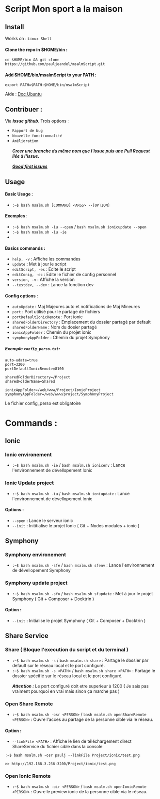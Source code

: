 # Script Mon sport a la maison

## Install
Works on : `Linux Shell`
#### Clone the repo in $HOME/bin :
```
cd $HOME/bin && git clone https://github.com/pauljeandel/msalmScript.git
```
#### Add $HOME/bin/msalmScript to your PATH :
```
export PATH=$PATH:$HOME/bin/msalmScript
```
Aide : <a href=https://doc.ubuntu-fr.org/tutoriel/script_shell>Doc Ubuntu</a>
## Contribuer :
 Via ***issue github***. Trois options :
 - `Rapport de bug`
 - `Nouvelle fonctionnalité`
 - `Amélioration`
</br></br>***Creer une branche du même nom que l'issue puis une Pull Request liée à l'issue.***</br></br>
<a href=https://github.com/pauljeandel/msalmScript/contribute>***Good first issues***</a>
## Usage
#### Basic Usage :
- `:~$ bash msalm.sh [COMMAND] <ARGS> --[OPTION]`
#### Exemples :
- `:~$ bash msalm.sh -iu --open` / `bash msalm.sh ionicupdate --open`
- `:~$ bash msalm.sh -iu -ie`
- 
#### Basics commands :
- `help, -v` :             Affiche les commandes
- `update` :               Met à jour le script
- `editScript, -es` :      Edite le script
- `editConig, -ec` :       Edite le fichier de config personnel
- `version, -v` :          Affiche la version
- `--testdev, --dev` :     Lance la fonction dev

#### Config options :
- `autoUpdate` : Maj Majeures auto et notifications de Maj Mineures
- `port` : Port utilisé pour le partage de fichiers
- `portDefaultIonicRemote` :              Port ionic
- `sharedFolderDirectory` :      Emplacement du dossier partagé par default
- `sharedFolderName` :       Nom du dosier partagé
- `ionicAppFolder` :          Chemin du projet ionic
- `symphonyAppFolder` :     Chemin du projet Symphony
##### Exemple `config_perso.txt`:
```
auto-udate=true
port=3200
portDefaultIonicRemote=8100

sharedFolderDirectory=/Project
sharedFolderName=Shared

ionicAppFolder=/web/www/Project/IonicProject
symphonyAppFolder=/web/www/project/SymphonyProject 
```
Le fichier config_perso est obligatoire
# Commands :
## Ionic

### Ionic environement

- `:~$ bash msalm.sh -ie` / `bash msalm.sh ionicenv` : Lance l'environnement de dévellopement Ionic

### Ionic Update project

- `:~$ bash msalm.sh -iu` / `bash msalm.sh ioniupdate` : Lance l'environnement de dévellopement Ionic
#### Options : 
- `--open` : Lance le serveur ionic
- `--init` : Inititialise le projet Ionic ( Git + Nodes modules + ionic )

## Symphony

### Symphony environement

- `:~$ bash msalm.sh -sfe` / `bash msalm.sh sfenv` : Lance l'environnement de dévellopement Symphony

### Symphony update project

- `:~$ bash msalm.sh -sfu` / `bash msalm.sh sfupdate` : Met à jour le projet Symphony ( Git + Composer + Docktrin )
#### Option : 
- `--init` :  Initialise le projet Symphony ( Git + Composer + Docktrin )

## Share Service

### Share ( Bloque l'execution du script et du terminal )
- `:~$ bash msalm.sh -s` / `bash msalm.sh share` : Partage le dossier par default sur le réseau local et le port configuré.</br>
- `:~$ bash msalm.sh -s <PATH>` / `bash msalm.sh share <PATH>` : Partage le dossier spécifié sur le réseau local et le port configuré.
</br></br>***Attention :*** Le port configuré doit etre superieur à 1200 ( Je sais pas vraiment pourquoi en vrai mais sinon ça marche pas )
### Open Share Remote
- `:~$ bash msalm.sh -osr <PERSON>` / `bash msalm.sh openShareRemote <PERSON>` : Ouvre l'acces au partage de la personne cible via le réseau.
#### Option : 
- `--linkFile <PATH>` :  Affiche le lien de téléchargement direct ShareService du fichier cible dans la console
```
:~$ bash msalm.sh -osr paulj --linkFile Project/ionic/test.png

>> http://192.168.3.236:3200/Project/ionic/test.png
```
### Open Ionic Remote
- `:~$ bash msalm.sh -oir <PERSON>` / `bash msalm.sh openIonicRemote <PERSON>` : Ouvre le preview ionic de la personne cible via le réseau.


